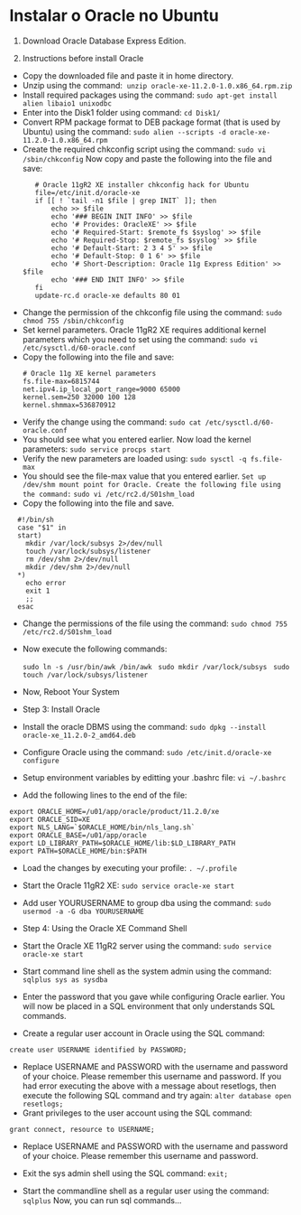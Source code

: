 # Instalar o Oracle no Ubuntu 

1. Download Oracle Database Express Edition.

2. Instructions before install Oracle

* Copy the downloaded file and paste it in home directory.
* Unzip using the command:
  ```unzip oracle-xe-11.2.0-1.0.x86_64.rpm.zip```
* Install required packages using the command:
  ```sudo apt-get install alien libaio1 unixodbc```
* Enter into the Disk1 folder using command:
  ```cd Disk1/```
* Convert RPM package format to DEB package format (that is used by Ubuntu) using the command:
  ```sudo alien --scripts -d oracle-xe-11.2.0-1.0.x86_64.rpm```
* Create the required chkconfig script using the command:
  ```sudo vi /sbin/chkconfig```
  Now copy and paste the following into the file and save:
  ```#!/bin/bash
     # Oracle 11gR2 XE installer chkconfig hack for Ubuntu
     file=/etc/init.d/oracle-xe
     if [[ ! `tail -n1 $file | grep INIT` ]]; then
         echo >> $file
         echo '### BEGIN INIT INFO' >> $file
         echo '# Provides: OracleXE' >> $file
         echo '# Required-Start: $remote_fs $syslog' >> $file
         echo '# Required-Stop: $remote_fs $syslog' >> $file
         echo '# Default-Start: 2 3 4 5' >> $file
         echo '# Default-Stop: 0 1 6' >> $file
         echo '# Short-Description: Oracle 11g Express Edition' >> $file
         echo '### END INIT INFO' >> $file
     fi
     update-rc.d oracle-xe defaults 80 01
     ```
* Change the permission of the chkconfig file using the command:
  ```sudo chmod 755 /sbin/chkconfig  ```
* Set kernel parameters. Oracle 11gR2 XE requires additional kernel parameters which you need to set using the command:
  ```sudo vi /etc/sysctl.d/60-oracle.conf```
* Copy the following into the file and save:
  ```
  # Oracle 11g XE kernel parameters 
  fs.file-max=6815744  
  net.ipv4.ip_local_port_range=9000 65000  
  kernel.sem=250 32000 100 128 
  kernel.shmmax=536870912 
  ```
* Verify the change using the command:
  ```sudo cat /etc/sysctl.d/60-oracle.conf ```
* You should see what you entered earlier. Now load the kernel parameters:
  ```sudo service procps start```
* Verify the new parameters are loaded using:
  ```sudo sysctl -q fs.file-max```
* You should see the file-max value that you entered earlier.
```Set up /dev/shm mount point for Oracle. Create the following file using the command:```
```sudo vi /etc/rc2.d/S01shm_load```
* Copy the following into the file and save.
```
  #!/bin/sh
  case "$1" in
  start)
    mkdir /var/lock/subsys 2>/dev/null
    touch /var/lock/subsys/listener
    rm /dev/shm 2>/dev/null
    mkdir /dev/shm 2>/dev/null
  *)
    echo error
    exit 1
    ;;
  esac 
  ```
* Change the permissions of the file using the command:
  ```sudo chmod 755 /etc/rc2.d/S01shm_load```
* Now execute the following commands:

  ```sudo ln -s /usr/bin/awk /bin/awk ```
```sudo mkdir /var/lock/subsys ```
```sudo touch /var/lock/subsys/listener```
* Now, Reboot Your System
* Step 3: Install Oracle

* Install the oracle DBMS using the command:
```sudo dpkg --install oracle-xe_11.2.0-2_amd64.deb```
* Configure Oracle using the command:
```sudo /etc/init.d/oracle-xe configure ```
* Setup environment variables by editting your .bashrc file:
```vi ~/.bashrc```
* Add the following lines to the end of the file:
```
export ORACLE_HOME=/u01/app/oracle/product/11.2.0/xe
export ORACLE_SID=XE
export NLS_LANG=`$ORACLE_HOME/bin/nls_lang.sh`
export ORACLE_BASE=/u01/app/oracle
export LD_LIBRARY_PATH=$ORACLE_HOME/lib:$LD_LIBRARY_PATH
export PATH=$ORACLE_HOME/bin:$PATH
```
* Load the changes by executing your profile:
```. ~/.profile```
* Start the Oracle 11gR2 XE:
```sudo service oracle-xe start```
* Add user YOURUSERNAME to group dba using the command:
```sudo usermod -a -G dba YOURUSERNAME```
* Step 4: Using the Oracle XE Command Shell

* Start the Oracle XE 11gR2 server using the command:
```sudo service oracle-xe start```
* Start command line shell as the system admin using the command:
```sqlplus sys as sysdba```
* Enter the password that you gave while configuring Oracle earlier. You will now be placed in a SQL environment that only understands SQL commands.
* Create a regular user account in Oracle using the SQL command:
```
create user USERNAME identified by PASSWORD;
```
* Replace USERNAME and PASSWORD with the username and password of your choice. Please remember this username and password. If you had error executing the above with a message about resetlogs, then execute the following SQL command and try again:
```alter database open resetlogs;```
* Grant privileges to the user account using the SQL command:

```grant connect, resource to USERNAME;```
* Replace USERNAME and PASSWORD with the username and password of your choice. Please remember this username and password.
* Exit the sys admin shell using the SQL command:
```exit;```

* Start the commandline shell as a regular user using the command:
```sqlplus```
Now, you can run sql commands...
